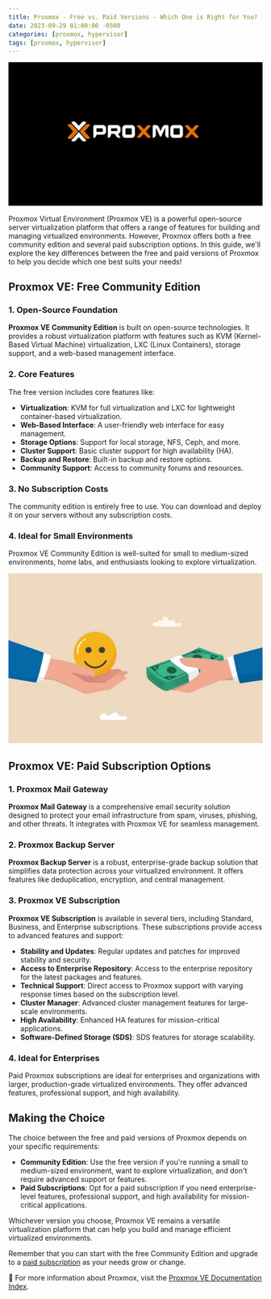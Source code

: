 ```yaml
---
title: Proxmox - Free vs. Paid Versions - Which One is Right for You?
date: 2023-09-29 01:00:00 -0500
categories: [proxmox, hypervisor]
tags: [proxmox, hypervisor]
---
```


![Proxmox: Free vs. Paid Versions - Which One is Right for You?](/assets/img/posts/2023/proxmox_free_vs_paid/proxmox_free_vs_paid1.jpg)


Proxmox Virtual Environment (Proxmox VE) is a powerful open-source server virtualization platform that offers a range of features for building and managing virtualized environments. However, Proxmox offers both a free community edition and several paid subscription options. In this guide, we'll explore the key differences between the free and paid versions of Proxmox to help you decide which one best suits your needs!

## Proxmox VE: Free Community Edition

### 1. Open-Source Foundation

**Proxmox VE Community Edition** is built on open-source technologies. It provides a robust virtualization platform with features such as KVM (Kernel-Based Virtual Machine) virtualization, LXC (Linux Containers), storage support, and a web-based management interface.

### 2. Core Features

The free version includes core features like:

- **Virtualization**: KVM for full virtualization and LXC for lightweight container-based virtualization.
- **Web-Based Interface**: A user-friendly web interface for easy management.
- **Storage Options**: Support for local storage, NFS, Ceph, and more.
- **Cluster Support**: Basic cluster support for high availability (HA).
- **Backup and Restore**: Built-in backup and restore options.
- **Community Support**: Access to community forums and resources.

### 3. No Subscription Costs

The community edition is entirely free to use. You can download and deploy it on your servers without any subscription costs.

### 4. Ideal for Small Environments

Proxmox VE Community Edition is well-suited for small to medium-sized environments, home labs, and enthusiasts looking to explore virtualization.



![Proxmox: Free vs. Paid Versions - Which One is Right for You?](/assets/img/posts/2023/proxmox_free_vs_paid/proxmox_free_vs_paid2.jpg)


## Proxmox VE: Paid Subscription Options

### 1. Proxmox Mail Gateway

**Proxmox Mail Gateway** is a comprehensive email security solution designed to protect your email infrastructure from spam, viruses, phishing, and other threats. It integrates with Proxmox VE for seamless management.

### 2. Proxmox Backup Server

**Proxmox Backup Server** is a robust, enterprise-grade backup solution that simplifies data protection across your virtualized environment. It offers features like deduplication, encryption, and central management.

### 3. Proxmox VE Subscription

**Proxmox VE Subscription** is available in several tiers, including Standard, Business, and Enterprise subscriptions. These subscriptions provide access to advanced features and support:

- **Stability and Updates**: Regular updates and patches for improved stability and security.
- **Access to Enterprise Repository**: Access to the enterprise repository for the latest packages and features.
- **Technical Support**: Direct access to Proxmox support with varying response times based on the subscription level.
- **Cluster Manager**: Advanced cluster management features for large-scale environments.
- **High Availability**: Enhanced HA features for mission-critical applications.
- **Software-Defined Storage (SDS)**: SDS features for storage scalability.

### 4. Ideal for Enterprises

Paid Proxmox subscriptions are ideal for enterprises and organizations with larger, production-grade virtualized environments. They offer advanced features, professional support, and high availability.

## Making the Choice

The choice between the free and paid versions of Proxmox depends on your specific requirements:

- **Community Edition**: Use the free version if you're running a small to medium-sized environment, want to explore virtualization, and don't require advanced support or features.
- **Paid Subscriptions**: Opt for a paid subscription if you need enterprise-level features, professional support, and high availability for mission-critical applications.

Whichever version you choose, Proxmox VE remains a versatile virtualization platform that can help you build and manage efficient virtualized environments.

Remember that you can start with the free Community Edition and upgrade to a [paid subscription](https://www.proxmox.com/en/proxmox-virtual-environment/pricing) as your needs grow or change.



📝 For more information about Proxmox, visit the [Proxmox VE Documentation Index](https://pve.proxmox.com/pve-docs/).




